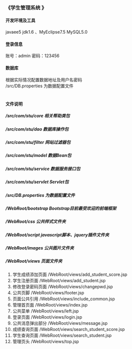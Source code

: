 ### 《学生管理系统 》

#### 开发环境及工具
javaee5 jdk1.6 、MyEclipse7.5 MySQL5.0

#### 登录信息
账号：admin
密码：123456

#### 数据库
根据实际情况配置数据地址及用户名密码  
/src/DB.properties 为数据配置文件

#
#### 文件说明
##### /src/com/stu/core 相关帮助类包  
##### /src/com/stu/dao 数据库操作包  
##### /src/com/stu/filter 网站过滤器包  
##### /src/com/stu/model 数据Bean包  
##### /src/com/stu/service  数据服务接口包  
##### /src/com/stu/servlet  Servlet包  
##### /src/DB.properties 为数据配置文件  

##### /WebRoot/bootstrap Bootstrap目前最受欢迎的前端框架
##### /WebRoot/css 公共样式文件夹
##### /WebRoot/script javascript脚本、jquery插件文件夹
##### /WebRoot/images 公共图片文件夹
##### /WebRoot/views 页面文件夹
1. 学生成绩添加页面 /WebRoot/views/add_student_score.jsp  
2. 学生注册页面 /WebRoot/views/add_student.jsp  
3. 修改登录密码页面 /WebRoot/views/changepwd.jsp  
4. 公共页脚 /WebRoot/views/footer.jsp  
5. 页面公共引用 /WebRoot/views/include_common.jsp  
6. 管理首页面 /WebRoot/views/index.jsp  
7. 公共菜单 /WebRoot/views/left.jsp  
8. 登录页面 /WebRoot/views/login.jsp  
9. 公共消息弹出部分 /WebRoot/views/message.jsp  
10. 成绩查询页面 /WebRoot/views/search_student_score.jsp  
11. 学生查询页面 /WebRoot/views/search_student.jsp  
12. 管理页头 /WebRoot/views/top.jsp  
